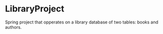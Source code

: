 # LibraryProject
Spring project that opperates on a library database of two tables: books and authors.
